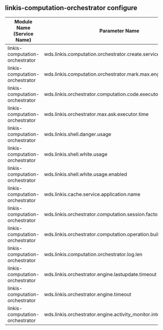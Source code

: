 ## linkis-computation-orchestrator configure


| Module Name (Service Name) | Parameter Name | Default Value | Description |Used|
| -------- | -------- | ----- |----- |  -----   |
|linkis-computation-orchestrator|wds.linkis.computation.orchestrator.create.service |dss|orchestrator.create.service|
|linkis-computation-orchestrator|wds.linkis.computation.orchestrator.mark.max.engine|3 |orchestrator.mark.max.engine|
|linkis-computation-orchestrator|wds.linkis.orchestrator.computation.code.executor.manager.class|    |orchestrator.computation.code.executor.manager.class|
|linkis-computation-orchestrator|wds.linkis.orchestrator.max.ask.executor.time| 10m  |orchestrator.max.ask.executor.time|
|linkis-computation-orchestrator|wds.linkis.shell.danger.usage|rm,sh,find,kill,python,for,source,hdfs,hadoop,spark-sql,spark-submit,pyspark,spark-shell,hive,yarn |danger.usage|
|linkis-computation-orchestrator|wds.linkis.shell.white.usage|sqoop,cd,ll,ls,echo,cat,tree,diff,who,grep,whoami,set,pwd,cut,file,head,less,if,while| shell.white.usage |
|linkis-computation-orchestrator|wds.linkis.shell.white.usage.enabled|false| white.usage.enabled|
|linkis-computation-orchestrator|wds.linkis.cache.service.application.name| linkis-ps-publicservice |service.application.nam|
|linkis-computation-orchestrator|wds.linkis.orchestrator.computation.session.factory.class|  | orchestrator.computation.session.factory.class|
|linkis-computation-orchestrator|wds.linkis.orchestrator.computation.operation.builder.class|    |orchestrator.computation.operation.builder.class|
|linkis-computation-orchestrator|wds.linkis.computation.orchestrator.log.len|100|orchestrator.log.len|
|linkis-computation-orchestrator|wds.linkis.orchestrator.engine.lastupdate.timeout|5s| orchestrator.engine.lastupdate.timeout |
|linkis-computation-orchestrator|wds.linkis.orchestrator.engine.timeout| 10s| orchestrator.engine.timeout|
|linkis-computation-orchestrator|wds.linkis.orchestrator.engine.activity_monitor.interval|10s| orchestrator.engine.activity_monitor.interval||
 

